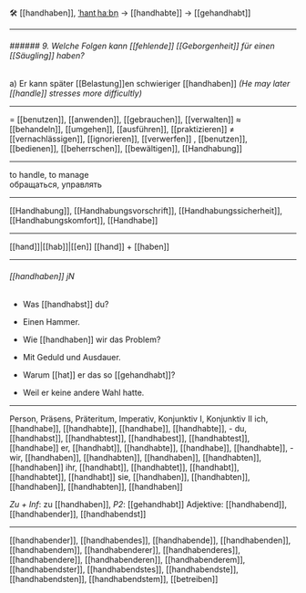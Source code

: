 🛠️ [[handhaben]], [ˈhantˌhaːbn̩](https://youglish.com/pronounce/handhaben/german) → [[handhabte]] → [[gehandhabt]]

---
###### ###### 9. Welche Folgen kann [[fehlende]] [[Geborgenheit]] für einen [[Säugling]] haben?
a) Er kann später [[Belastung]]en schwieriger [[handhaben]]
*(He may later [[handle]] stresses more difficultly)*


---
= [[benutzen]], [[anwenden]], [[gebrauchen]], [[verwalten]]
≈ [[behandeln]], [[umgehen]], [[ausführen]], [[praktizieren]]
≠ [[vernachlässigen]], [[ignorieren]], [[verwerfen]]
, [[benutzen]], [[bedienen]], [[beherrschen]], [[bewältigen]], [[Handhabung]]

---
to handle, to manage  
обращаться, управлять

---
[[Handhabung]], [[Handhabungsvorschrift]], [[Handhabungssicherheit]], [[Handhabungskomfort]], [[Handhabe]]

---
[[hand]]|[[hab]]|[[en]]
[[hand]] + [[haben]]


---
###### [[handhaben]] jN
- Was [[handhabst]] du?
- Einen Hammer.

- Wie [[handhaben]] wir das Problem?
- Mit Geduld und Ausdauer.

- Warum [[hat]] er das so [[gehandhabt]]?
- Weil er keine andere Wahl hatte.

---
Person, Präsens, Präteritum, Imperativ, Konjunktiv I, Konjunktiv II
ich, [[handhabe]], [[handhabte]], [[handhabe]], [[handhabte]], -
du, [[handhabst]], [[handhabtest]], [[handhabest]], [[handhabtest]], [[handhabe]]
er, [[handhabt]], [[handhabte]], [[handhabe]], [[handhabte]], -
wir, [[handhaben]], [[handhabten]], [[handhaben]], [[handhabten]], [[handhaben]]
ihr, [[handhabt]], [[handhabtet]], [[handhabt]], [[handhabtet]], [[handhabt]]
sie, [[handhaben]], [[handhabten]], [[handhaben]], [[handhabten]], [[handhaben]]

*Zu + Inf*: zu [[handhaben]], *P2*: [[gehandhabt]]
Adjektive: [[handhabend]], [[handhabender]], [[handhabendst]]

---
[[handhabender]], [[handhabendes]], [[handhabende]], [[handhabenden]], [[handhabendem]], [[handhabenderer]], [[handhabenderes]], [[handhabendere]], [[handhabenderen]], [[handhabenderem]], [[handhabendster]], [[handhabendstes]], [[handhabendste]], [[handhabendsten]], [[handhabendstem]], [[betreiben]]